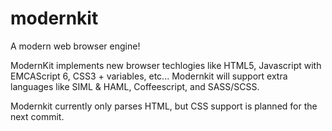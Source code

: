 # modernkit
A modern web browser engine!

ModernKit implements new browser techlogies like HTML5, Javascript with EMCAScript 6, CSS3 + variables, etc...
Modernkit will support extra languages like SIML & HAML, Coffeescript, and SASS/SCSS.

Modernkit currently only parses HTML, but CSS support is planned for the next commit.
